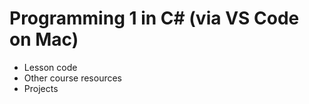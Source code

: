 # Programming 1 in C# (via VS Code on Mac)

-   Lesson code
-   Other course resources
-   Projects
